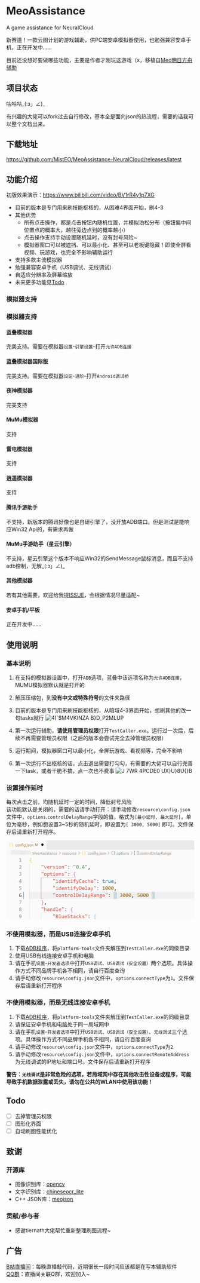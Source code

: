 # MeoAssistance

A game assistance for NeuralCloud

新赛道！一款云图计划的游戏辅助，供PC端安卓模拟器使用，也勉强兼容安卓手机，正在开发中……

目前还没想好要做哪些功能，主要是作者才刚玩这游戏（x，移植自[Meo明日方舟辅助](https://github.com/MistEO/MeoAssistance-Arknights)

## 项目状态

咕咕咕_(:з」∠)_  

有兴趣的大佬可以fork过去自行修改，基本全是面向json的热流程，需要的话我可以整个文档出来。

## 下载地址

<https://github.com/MistEO/MeoAssistance-NeuralCloud/releases/latest>

## 功能介绍

初版效果演示：<https://www.bilibili.com/video/BV1rR4y1p7XG>

- 目前的版本是专门用来刷技能枢核的，从困难4界面开始，刷4-3
- 其他优势
    - 所有点击操作，都是点击按钮内随机位置，并模拟泊松分布（按钮偏中间位置点的概率大，越往旁边点到的概率越小）
    - 点击操作支持手动设置随机延时，没有封号风险~
    - 模拟器窗口可以被遮挡、可以最小化、甚至可以老板键隐藏！即使全屏看视频、玩游戏，也完全不影响辅助运行
- 支持多款主流模拟器
- 勉强兼容安卓手机（USB调试、无线调试）
- 自适应分辨率及屏幕缩放
- 未来更多功能见[Todo](#Todo)

### 模拟器支持

### 模拟器支持

#### 蓝叠模拟器

完美支持。需要在模拟器`设置`-`引擎设置`-打开`允许ADB连接`

#### 蓝叠模拟器国际版

完美支持。需要在模拟器`设定`-`进阶`-打开`Android调试桥`

#### 夜神模拟器

完美支持

#### MuMu模拟器

支持

#### 雷电模拟器

支持

#### 逍遥模拟器

支持

#### 腾讯手游助手

不支持，新版本的腾讯好像也是自研引擎了，没开放ADB端口。但是测试是能响应Win32 Api的，有需求再做

#### MuMu手游助手（星云引擎）  

不支持，星云引擎这个版本不响应Win32的SendMessage鼠标消息，而且不支持adb控制，无解_(:з」∠)_

#### 其他模拟器

若有其他需要，欢迎给我提[ISSUE](https://github.com/MistEO/MeoAssistance-NeuralCloud/issues)，会根据情况尽量适配~

#### 安卓手机/平板

正在开发中……

## 使用说明

### 基本说明

1. 在支持的模拟器设置中，打开`ADB`选项，蓝叠中该选项名称为`允许ADB连接`，MUMU模拟器默认就是打开的
2. 解压压缩包，到**没有中文或特殊符号**的文件夹路径
3. 目前的版本是专门用来刷技能枢核的，从暗域4-3界面开始，想刷其他的改一句tasks就行
![4)`$M4VKINZA B}D_P2MLUP](https://user-images.githubusercontent.com/18511905/140064282-d0b4cd0d-f05a-4e4b-b071-24657ebcef36.png)

5. 第一次运行辅助，**请使用管理员权限**打开`TestCaller.exe`。运行过一次后，后续不再需要管理员权限（之后的版本会尝试完全去掉管理员权限）
6. 运行期间，模拟器窗口可以最小化，全屏玩游戏、看视频等，完全不影响
7. 第一次运行不出枢核的话，点击退出需要打勾勾，有需要的大佬可以自行完善一下task，或者干脆不搞，点一次也不费事
![J 7WR 4PCDE0 UX}U}8U{}B](https://user-images.githubusercontent.com/18511905/140064395-e21cb779-c186-4299-9a66-7b1ae3ebff6e.png)


### 设置操作延时

每次点击之前，均随机延时一定的时间，降低封号风险  
该功能默认是关闭的，需要的话请手动打开：请手动修改`resource\config.json`文件中，`options`.`controlDelayRange`字段的值，格式为`[最小延时, 最大延时]`，单位为毫秒，例如想设置3~5秒的随机延时，即设置为`[ 3000, 5000]` 即可。文件保存后请重新打开程序。

![图例](images/controlDelayRange.png)

### 不使用模拟器，而是USB连接安卓手机

1. 下载[ADB程序](https://dl.google.com/android/repository/platform-tools-latest-windows.zip)，将`platform-tools`文件夹解压到`TestCaller.exe`的同级目录
2. 使用USB有线连接安卓手机和电脑
3. 请在手机`设置`-`开发者选项`中打开`USB调试`、`USB调试（安全设置）`两个选项。具体操作方式不同品牌手机各不相同，请自行百度查询
4. 请手动修改`resource\config.json`文件中，`options`.`connectType`为`1`。文件保存后请重新打开程序

### 不使用模拟器，而是无线连接安卓手机

1. 下载[ADB程序](https://dl.google.com/android/repository/platform-tools-latest-windows.zip)，将`platform-tools`文件夹解压到`TestCaller.exe`的同级目录
2. 请保证安卓手机和电脑处于同一局域网中
3. 请在手机`设置`-`开发者选项`中打开`USB调试`、`USB调试（安全设置）`、`无线调试`三个选项。具体操作方式不同品牌手机各不相同，请自行百度查询
4. 请手动修改`resource\config.json`文件中，`options`.`connectType`为`2`
5. 请手动修改`resource\config.json`文件中，`options`.`connectRemoteAddress`为无线调试的IP地址和端口号。文件保存后请重新打开程序

**警告：`无线调试`是非常危险的选项，若局域网中存在其他攻击性设备或程序，可能导致手机数据泄露或丢失，请勿在公共的WLAN中使用该功能！**

## Todo

- [ ] 去掉管理员权限
- [ ] 图形化界面
- [ ] 自动刷图性能优化

## 致谢

### 开源库

- 图像识别库：[opencv](https://github.com/opencv/opencv.git)
- 文字识别库：[chineseocr_lite](https://github.com/DayBreak-u/chineseocr_lite.git)
- C++ JSON库：[meojson](https://github.com/MistEO/meojson.git)

### 贡献/参与者

- 感谢tiernath大佬帮忙重新整理刷图流程~

## 广告

[B站直播间](https://live.bilibili.com/2808861)：每晚直播敲代码，近期很长一段时间应该都是在写本辅助软件  
[QQ群](https://jq.qq.com/?_wv=1027&k=ypbzXcA2)：直播间关联Q群，欢迎加入~
